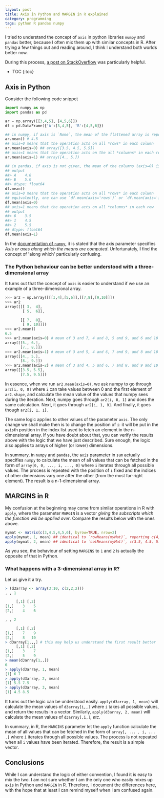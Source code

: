 ```yaml
---
layout: post
title: Axis in Python and MARGIN in R explained
category: programming
tags: python R pandas numpy
---
```


I tried to understand the concept of `axis` in python libraries `numpy` and
`pandas` better, because I often mix them up with similar concepts in R. After
trying a few things out and reading around, I think I understand both worlds better now.

During this process, [a post on
StackOverflow](https://stackoverflow.com/questions/22149584/what-does-axis-in-pandas-mean)
was particularly helpful.

* TOC
{:toc}

## Axis in Python

Consider the following code snippet

```python
import numpy as np
import pandas as pd

ar = np.array([[3,4,5], [4,5,6]])
df = pd.DataFrame({'A':[3,4,5], 'B':[4,5,6]})

## in numpy, if axis is `None`, the mean of the flattened array is reported
ar.mean() # 4.5
## axis=0 means that the operation acts on all *rows* in each column
ar.mean(axis=0) ## array([3.5, 4.5, 5.5])
## axis=1 means that the operation acts on the all *columns* in each row
ar.mean(axis=1) ## array([4., 5.])

## in pandas, if axis is not given, the mean of the columns (axis=0) is reported
## output
##> A    4.0
##> B    5.0
##> dtype: float64
df.mean()
## axis=0 means that the operation acts on all *rows* in each column
## equivalently, one can use `df.mean(axis='rows')` or `df.mean(axis='index')`.
df.mean(axis=0)
## axis=1 means that the operation acts on all *columns* in each row
## output
##> 0    3.5
##> 1    4.5
##> 2    5.5
## dtype: float64
df.mean(axis=1)
```

In the [documentation of
`numpy`](https://stackoverflow.com/questions/22149584/what-does-axis-in-pandas-mean),
it is stated that the axis parameter specifies *Axis or axes along which the
means are computed*. Unfortunately, I find the concept of 'along which'
particularly confusing.

### The Python behaviour can be better understood with a three-dimensional array

It turns out that the concept of `axis` is easier to understand if we use
an example of a three-dimensional array.

```python
>>> ar2 = np.array([[[3,4],[5,6]],[[7,8],[9,10]]])
>>> ar2
array([[[ 3,  4],
        [ 5,  6]],

       [[ 7,  8],
        [ 9, 10]]])
>>> ar2.mean()
6.5
>>> ar2.mean(axis=0) # mean of 3 and 7, 4 and 8, 5 and 9, and 6 and 10
array([[5., 6.],
       [7., 8.]])
>>> ar2.mean(axis=1) # mean of 3 and 5, 4 and 6, 7 and 9, and 8 and 10
array([[4., 5.],
       [8., 9.]])
>>> ar2.mean(axis=2) # mean of 3 and 4, 5 and 6, 7 and 8, and 9 and 10
array([[3.5, 5.5],
       [7.5, 9.5]])
```

In essence, when we run `ar2.mean(axis=0)`, we ask numpy to go through `ar2[i,
0, 0]` where `i` can take values between 0 and the first element of `ar2.shape`,
and calculate the mean value of the values that numpy sees during the iteration.
Next, numpy goes through `ar2[i, 0, 1]` and does the same calculation. Next, it
goes through `ar2[i, 1, 0]`. And finally, it goes though `ar2[i, 1, 1]`.

The same logic applies to other values of the parameter `axis`. The only change
we shall make then is to change the position of `i`: it will be put in the
`axis`th position in the index list used to fetch an element in the
n-dimensional array.  If you have doubt about that, you can verify the results
above with the logic that we have just described. Sure enough, the logic also
applies to arrays of higher (or lower) dimensions.

In summary, in `numpy` and `pandas`, the `axis` parameter in `sum` actually
specifies `numpy` to calculate the mean of all values that can be fetched in the
form of `array[0, 0, ..., i, ..., 0]` where `i` iterates through all possible
values. The process is repeated with the position of `i` fixed and the indices
of other dimensions vary one after the other (from the most far-right element).
The result is a n-1-dimensional array.


## MARGINS in R

My confusion at the beginning may come from similar operations in R with
`apply`, where the parameter `MARGIN` is a vector *giving the subscripts which
the function will be applied over*. Compare the results below with the ones
above.

```r
mymat <- matrix(c(3,4,5,4,5,6), byrow=TRUE, nrow=2)
apply(mymat, 1, mean) ## identical to `rowMeans(myMat)`, reporting c(4, 5)
apply(mymat, 2, mean) ## identical to `colMeans(myMat)`, c(3.5, 4.5, 5.5)
```

As you see, the behaviour of setting `MARGINS` to `1` and `2` is actually the
opposite of that in Python.

### What happens with a 3-dimensional array in R?

Let us give it a try.

```r
> (d3array <- array(3:10, c(2,2,2)))
, , 1

     [,1] [,2]
[1,]    3    5
[2,]    4    6

, , 2

     [,1] [,2]
[1,]    7    9
[2,]    8   10
> d3array[1,,,] # this may help us understand the first result better
     [,1] [,2]
[1,]    3    7
[2,]    5    9
> mean(d3array[1,,])
6
> apply(d3array, 1, mean)
[1] 6 7
> apply(d3array, 2, mean)
[1] 5.5 7.5
> apply(d3array, 3, mean)
[1] 4.5 8.5
```

It turns out the logic can be understood easily. `apply(d3array, 1, mean)` will
calculate the mean values of `d3array[i,,]` where `i` takes all possible values,
and return the results in a vector. Similarly, `apply(d3array, 2, mean)` will
calculate the mean values of `d3array[,i,]`, *etc.*

In summary, in R, the `MARGINS` parameter let the `apply` function calculate the mean of all values that can be fetched in the
form of `array[, ... , i, ... ,]` where `i` iterates through all possible
values. The process is not repeated when all `i` values have been iterated.
Therefore, the result is a simple vector.

## Conclusions

While I can understand the logic of either convention, I found it is easy to mix
the two. I am not sure whether I am the only one who easily mixes up `axis` in
Python and `MARGIN` in R. Therefore, I document the differences here, with the
hope that at least I can remind myself when I am confused again.
